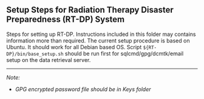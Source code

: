 <h2>Setup Steps for Radiation Therapy Disaster Preparedness (RT-DP) System</h2>

Steps for setting up RT-DP. Instructions included in this folder may contains information more than required.
The current setup procedure is based on Ubuntu. It should work for all Debian based OS.
Script `${RT-DP}/bin/base_setup.sh` should be run first for sqlcmd/gpg/dcmtk/email setup on the data retrieval server.


---------------------------------

_Note:_

  - _GPG encrypted password file should be in Keys folder_
    
